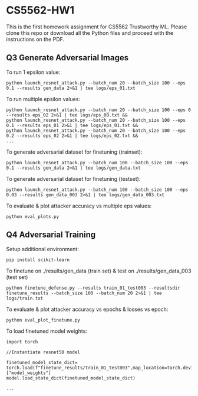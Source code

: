 # CS5562-HW1

This is the first homework assignment for CS5562 Trustworthy ML. Please clone this repo or download all the Python files and proceed with the instructions on the PDF. 

## Q3 Generate Adversarial Images
To run 1 epsilon value:
```
python launch_resnet_attack.py --batch_num 20 --batch_size 100 --eps 0.1 --results gen_data 2>&1 | tee logs/eps_01.txt
```

To run multiple epsilon values:
```
python launch_resnet_attack.py --batch_num 20 --batch_size 100 --eps 0 --results eps_02 2>&1 | tee logs/eps_00.txt &&
python launch_resnet_attack.py --batch_num 20 --batch_size 100 --eps 0.1 --results eps_01 2>&1 | tee logs/eps_01.txt &&
python launch_resnet_attack.py --batch_num 20 --batch_size 100 --eps 0.2 --results eps_02 2>&1 | tee logs/eps_02.txt &&
...
```

To generate adversarial dataset for finetuning (trainset):
```
python launch_resnet_attack.py --batch_num 100 --batch_size 100 --eps 0.1 --results gen_data 2>&1 | tee logs/gen_data.txt
```
To generate adversarial dataset for finetuning (testset):
```
python launch_resnet_attack.py --batch_num 100 --batch_size 100 --eps 0.03 --results gen_data_003 2>&1 | tee logs/gen_data_003.txt
```

To evaluate & plot attacker accuracy vs multiple eps values:  
```
python eval_plots.py
```

## Q4 Adversarial Training

Setup additional environment:
```
pip install scikit-learn
``` 

To finetune on ./results/gen_data (train set) & test on ./results/gen_data_003 (test set)
```
python finetune_defense.py --results train_01_test003 --resultsdir finetune_results --batch_size 100 --batch_num 20 2>&1 | tee logs/train.txt 
```

To evaluate & plot attacker accuracy vs epochs & losses vs epoch:  
```
python eval_plot_finetune.py
```

To load finetuned model weights:  
```
import torch

//Instantiate resnet50 model 

finetuned_model_state_dict= torch.load(f"finetune_results/train_01_test003",map_location=torch.device('cpu'))["model_weights"]
model.load_state_dict(finetuned_model_state_dict)

...
```

